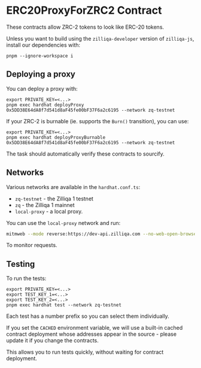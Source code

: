# ERC20ProxyForZRC2 Contract

These contracts allow ZRC-2 tokens to look like ERC-20 tokens.

Unless you want to build using the `zilliqa-developer` version of `zilliqa-js`, install our dependencies with:

```shell
pnpm --ignore-workspace i
```

## Deploying a proxy

You can deploy a proxy with:

```shell
export PRIVATE_KEY=<...>
pnpm exec hardhat deployProxy 0x5DD38E64dA8f7d541d8aF45fe00bF37F6a2c6195 --network zq-testnet
```

If your ZRC-2 is burnable (ie. supports the `Burn()` transition), you can use:

```shell
export PRIVATE_KEY=<...>
pnpm exec hardhat deployProxyBurnable 0x5DD38E64dA8f7d541d8aF45fe00bF37F6a2c6195 --network zq-testnet
```

The task should automatically verify these contracts to sourcify.

## Networks

Various networks are available in the `hardhat.conf.ts`:

- `zq-testnet` - the Zilliqa 1 testnet
- `zq` - the Zilliqa 1 mainnet
- `local-proxy` - a local proxy.

You can use the `local-proxy` network and run:

```sh
mitmweb --mode reverse:https://dev-api.zilliqa.com --no-web-open-browser --listen-port 5556 --web-port 5557
```

To monitor requests.

## Testing

To run the tests:

```shell
export PRIVATE_KEY=<...>
export TEST_KEY_1=<...>
export TEST_KEY_2=<...>
pnpm exec hardhat test --network zq-testnet
```

Each test has a number prefix so you can select them individually.

If you set the `CACHED` environment variable, we will use a built-in
cached contract deployment whose addresses appear in the source -
please update it if you change the contracts.

This allows you to run tests quickly, without waiting for contract
deployment.
